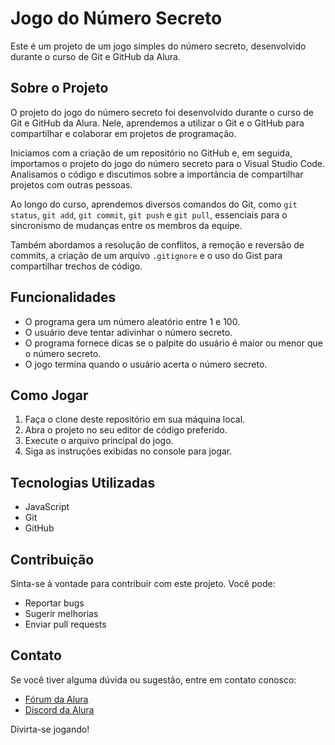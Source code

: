 # Jogo do Número Secreto

Este é um projeto de um jogo simples do número secreto, desenvolvido durante o curso de Git e GitHub da Alura.

## Sobre o Projeto

O projeto do jogo do número secreto foi desenvolvido durante o curso de Git e GitHub da Alura. Nele, aprendemos a utilizar o Git e o GitHub para compartilhar e colaborar em projetos de programação.

Iniciamos com a criação de um repositório no GitHub e, em seguida, importamos o projeto do jogo do número secreto para o Visual Studio Code. Analisamos o código e discutimos sobre a importância de compartilhar projetos com outras pessoas.

Ao longo do curso, aprendemos diversos comandos do Git, como `git status`, `git add`, `git commit`, `git push` e `git pull`, essenciais para o sincronismo de mudanças entre os membros da equipe.

Também abordamos a resolução de conflitos, a remoção e reversão de commits, a criação de um arquivo `.gitignore` e o uso do Gist para compartilhar trechos de código.

## Funcionalidades

- O programa gera um número aleatório entre 1 e 100.
- O usuário deve tentar adivinhar o número secreto.
- O programa fornece dicas se o palpite do usuário é maior ou menor que o número secreto.
- O jogo termina quando o usuário acerta o número secreto.

## Como Jogar

1. Faça o clone deste repositório em sua máquina local.
2. Abra o projeto no seu editor de código preferido.
3. Execute o arquivo principal do jogo.
4. Siga as instruções exibidas no console para jogar.

## Tecnologias Utilizadas

- JavaScript
- Git
- GitHub

## Contribuição

Sinta-se à vontade para contribuir com este projeto. Você pode:

- Reportar bugs
- Sugerir melhorias
- Enviar pull requests

## Contato

Se você tiver alguma dúvida ou sugestão, entre em contato conosco:

- [Fórum da Alura](https://cursos.alura.com.br/forum/curso-regravacao-git-github-repositorio-commit-versoes/todos)
- [Discord da Alura](https://discord.gg/SK9bj7hEYD)

Divirta-se jogando!
